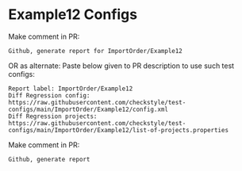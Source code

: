 # Example12 Configs
Make comment in PR:
```
Github, generate report for ImportOrder/Example12
```
OR as alternate:
Paste below given to PR description to use such test configs:
```
Report label: ImportOrder/Example12
Diff Regression config: https://raw.githubusercontent.com/checkstyle/test-configs/main/ImportOrder/Example12/config.xml
Diff Regression projects: https://raw.githubusercontent.com/checkstyle/test-configs/main/ImportOrder/Example12/list-of-projects.properties
```
Make comment in PR:
```
Github, generate report
```
